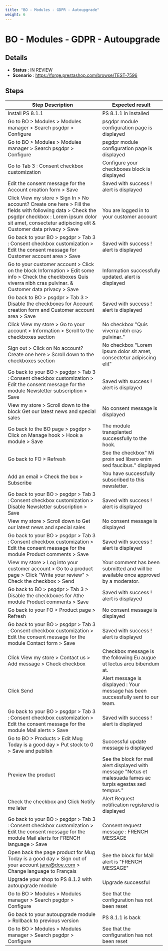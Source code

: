 ```yaml
---
title: "BO - Modules - GDPR - Autoupgrade"
weight: 6
---
```


# BO - Modules - GDPR - Autoupgrade
## Details
* **Status** : IN REVIEW
* **Scenario** : https://forge.prestashop.com/browse/TEST-7596

## Steps
| Step Description | Expected result |
| ----- | ----- |
| Install PS 8.1.1 | PS 8.1.1 in installed |
| Go to BO > Modules > Modules manager > Search psgdpr > Configure | psgdpr module configuration page is displayed |
| Go to BO > Modules > Modules manager > Search psgdpr > Configure | psgdpr module configuration page is displayed |
| Go to Tab 3 : Consent checkbox customization | Configure your checkboxes block is displayed |
| Edit the consent message for the Account creation form > Save | Saved with success ! alert is displayed |
| Click View my store > Sign In > No account? Create one here > Fill the fields with following data > Check the psgdpr checkbox : Lorem ipsum dolor sit amet, consectetur adipiscing elit & Customer data privacy > Save | You are logged in to your customer account |
| Go back to your BO > psgdpr > Tab 3 : Consent checkbox customization > Edit the consent message for Customer account area > Save | Saved with success ! alert is displayed |
| Go to your customer account > Click on the block Information > Edit some info > Check the checkboxes Quis viverra nibh cras pulvinar. & Customer data privacy > Save | Information successfully updated. alert is displayed |
| Go back to BO > psgdpr > Tab 3 > Disable the checkboxes for Account creation form and Customer account area > Save | Saved with success ! alert is displayed |
| Click View my store > Go to your account > Information > Scroll to the checkboxes section | No checkbox "Quis viverra nibh cras pulvinar." |
| Sign out > Click on No account? Create one here > Scroll down to the checkboxes section | No checkbox "Lorem ipsum dolor sit amet, consectetur adipiscing elit" |
| Go back to your BO > psgdpr > Tab 3 : Consent checkbox customization > Edit the consent message for the module Newsletter subscription > Save | Saved with success ! alert is displayed |
| View my store > Scroll down to the block Get our latest news and special sales | No consent message is displayed |
| Go back to the BO page > psgdpr > Click on Manage hook > Hook a module > Save | The module transplanted successfully to the hook. |
| Go back to FO > Refresh | See the checkbox" Mi proin sed libero enim sed faucibus." displayed |
| Add an email > Check the box > Subscribe | You have successfully subscribed to this newsletter. |
| Go back to your BO > psgdpr > Tab 3 : Consent checkbox customization > Disable Newsletter subscription > Save | Saved with success ! alert is displayed |
| View my store > Scroll down to Get our latest news and special sales | No consent message is displayed |
| Go back to your BO > psgdpr > Tab 3 : Consent checkbox customization > Edit the consent message for the module Product comments > Save | Saved with success ! alert is displayed |
| View my store > Log into your customer account > Go to a product page > Click "Write your review" > Check the checkbox > Send | Your comment has been submitted and will be available once approved by a moderator. |
| Go back to BO > psgdpr > Tab 3 > Disable the checkboxes for Athe module Product comments > Save | Saved with success ! alert is displayed |
| Go back to your FO > Product page > Refresh | No consent message is displayed |
| Go back to your BO > psgdpr > Tab 3 : Consent checkbox customization > Edit the consent message for the module Contact form > Save | Saved with success ! alert is displayed |
| Click View my store > Contact us > Add message > Check checkbox | Checkbox message is the following Eu augue ut lectus arcu bibendum at. |
| Click Send | Alert message is displayed : Your message has been successfully sent to our team. |
| Go back to your BO > psgdpr > Tab 3 : Consent checkbox customization > Edit the consent message for the module Mail alerts > Save | Saved with success ! alert is displayed |
| Go to BO > Products > Edit Mug Today is a good day > Put stock to 0 > Save and publish | Successful update message is displayed |
| Preview the product | See the block for mail alert displayed with message "Netus et malesuada fames ac turpis egestas sed tempus." |
| Check the checkbox and Click Notify me later | Alert Request notification registered is displayed |
| Go back to your BO > psgdpr > Tab 3 : Consent checkbox customization > Edit the consent message for the module Mail alerts for FRENCH language > Save | Consent request message : FRENCH MESSAGE |
| Open back the page product for Mug Today is a good day > Sign out of your account jane@doe.com > Change language to Français | See the block for Mail alert is "FRENCH MESSAGE" |
| Upgrade your shop to PS 8.1.2 with autoupgrade module | Upgrade successful |
| Go to BO > Modules > Modules manager > Search psgdpr > Configure | See that the configuration has not been reset |
| Go back to your autoupgrade module > Rollback to previous version | PS 8.1.1 is back |
| Go to BO > Modules > Modules manager > Search psgdpr > Configure | See that the configuration has not been reset |
